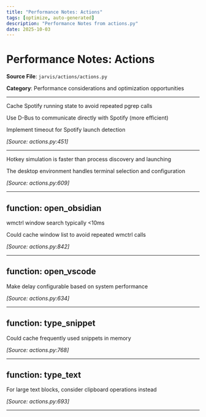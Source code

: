 ```yaml
---
title: "Performance Notes: Actions"
tags: [optimize, auto-generated]
description: "Performance Notes from actions.py"
date: 2025-10-03
---
```


# Performance Notes: Actions

**Source File**: `jarvis/actions/actions.py`

**Category**: Performance considerations and optimization opportunities

---

<a id="general-1"></a>

Cache Spotify running state to avoid repeated pgrep calls

Use D-Bus to communicate directly with Spotify (more efficient)

Implement timeout for Spotify launch detection

*[Source: actions.py:451]*

---

<a id="general-2"></a>

Hotkey simulation is faster than process discovery and launching

The desktop environment handles terminal selection and configuration

*[Source: actions.py:609]*

---

## function: open_obsidian

<a id="function:-open_obsidian-1"></a>

wmctrl window search typically <10ms

Could cache window list to avoid repeated wmctrl calls

*[Source: actions.py:842]*

---

## function: open_vscode

<a id="function:-open_vscode-1"></a>

Make delay configurable based on system performance

*[Source: actions.py:634]*

---

## function: type_snippet

<a id="function:-type_snippet-1"></a>

Could cache frequently used snippets in memory

*[Source: actions.py:768]*

---

## function: type_text

<a id="function:-type_text-1"></a>

For large text blocks, consider clipboard operations instead

*[Source: actions.py:693]*

---
